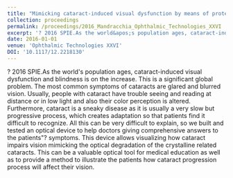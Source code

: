 ```yaml
---
title: "Mimicking cataract-induced visual dysfunction by means of protein denaturation in egg albumen"
collection: proceedings
permalink: /proceedings/2016_Mandracchia_Ophthalmic_Technologies_XXVI
excerpt: '? 2016 SPIE.As the world&apos;s population ages, cataract-induced visual dysfunction and blindness is on the increase. This is a significant global problem. The most common symptoms of cataracts are glared and blurred vision. Usually, people with cataract have trouble seeing and reading at distance or in low light and also their color perception is altered. Furthermore, cataract is a sneaky disease as it is usually a very slow but progressive process, which creates adaptation so that patients find it difficult to recognize. All this can be very difficult to explain, so we built and tested an optical device to help doctors giving comprehensive answers to the patients&quot;? symptoms. This device allows visualizing how cataract impairs vision mimicking the optical degradation of the crystalline related cataracts. This can be a valuable optical tool for medical education as well as to provide a method to illustrate the patients how cataract progression process will affect their vision.'
date: 2016-01-01
venue: 'Ophthalmic Technologies XXVI'
DOI: '10.1117/12.2218130'
---
```

? 2016 SPIE.As the world&apos;s population ages, cataract-induced visual dysfunction and blindness is on the increase. This is a significant global problem. The most common symptoms of cataracts are glared and blurred vision. Usually, people with cataract have trouble seeing and reading at distance or in low light and also their color perception is altered. Furthermore, cataract is a sneaky disease as it is usually a very slow but progressive process, which creates adaptation so that patients find it difficult to recognize. All this can be very difficult to explain, so we built and tested an optical device to help doctors giving comprehensive answers to the patients&quot;? symptoms. This device allows visualizing how cataract impairs vision mimicking the optical degradation of the crystalline related cataracts. This can be a valuable optical tool for medical education as well as to provide a method to illustrate the patients how cataract progression process will affect their vision.
